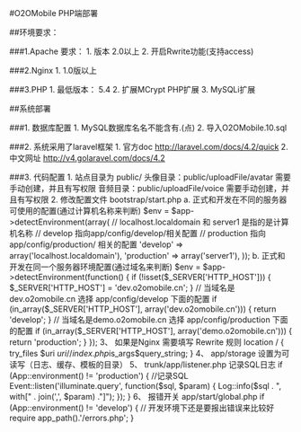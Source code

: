 
#O2OMobile PHP端部署

##环境要求：

###1.Apache 要求：
    1. 版本 2.0以上
    2. 开启Rwrite功能(支持access)

###2.Nginx
    1. 1.0版以上

###3.PHP
    1. 最低版本： 5.4 
    2. 扩展MCrypt PHP扩展
    3. MySQLi扩展


##系统部署

###1. 数据库配置
    1. MySQL数据库名名不能含有.(点)
    2. 导入O2OMobile.10.sql

###2. 系统采用了laravel框架
    1. 官方doc http://laravel.com/docs/4.2/quick
    2. 中文网址 http://v4.golaravel.com/docs/4.2

###3. 代码配置
    1. 站点目录为 public/
       头像目录：public/uploadFile/avatar 需要手动创建，并且有写权限
       音频目录：public/uploadFile/voice 需要手动创建，并且有写权限
    2. 修改配置文件 bootstrap/start.php
          a. 正式和开发在不同的服务器可使用的配置(通过计算机名称来判断)
              $env = $app->detectEnvironment(array(
                   // localhost.localdomain 和 server1 是指的是计算机名称
                   // develop 指向app/config/develop/相关配置
                   // production 指向app/config/production/ 相关的配置
                   'develop'    => array('localhost.localdomain'),
                   'production' => array('server1'),
              ));
          b. 正式和开发在同一个服务器环境配置(通过域名来判断)
              $env = $app->detectEnvironment(function()
              {
                  if (!isset($_SERVER['HTTP_HOST'])) {
                      $_SERVER['HTTP_HOST'] = 'dev.o2omobile.cn';
                  }
                  // 当域名是dev.o2omobile.cn 选择 app/config/develop 下面的配置
                  if (in_array($_SERVER['HTTP_HOST'], array('dev.o2omobile.cn'))) {
                      return 'develop';
                  }
                  // 当域名是demo.o2omobile.cn 选择 app/config/production 下面的配置
                  if (in_array($_SERVER['HTTP_HOST'], array('demo.o2omobile.cn')))
                  {
                      return 'production';
                  }
              });
    3、 如果是Nginx 需要填写 Rewrite 规则
        location / {
           try_files $uri $uri/ /index.php$is_args$query_string;
         }
    4、 app/storage 设置为可读写（日志、缓存、模板的目录）
    5、 trunk/app/listener.php 记录SQL日志
          if (App::environment() != 'production') {
              //记录SQL
              Event::listen('illuminate.query', function($sql, $param)
              {
                  Log::info($sql . ", with[" . join(',', $param) ."]");
              });
          }
    6、 报错开关 app/start/global.php
        if (App::environment() != 'develop') {
            // 开发环境下还是要报出错误来比较好
            require app_path().'/errors.php';
        }
